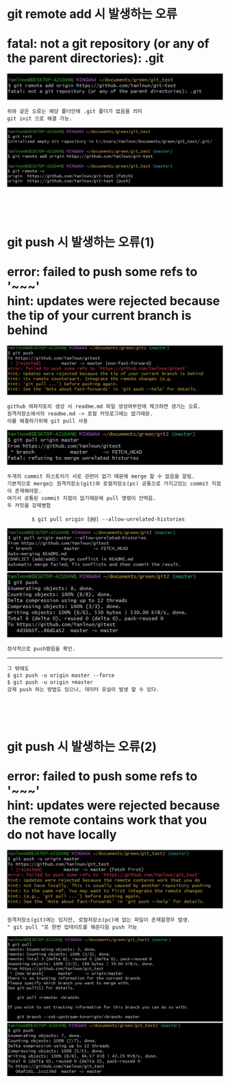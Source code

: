 # git remote add 시 발생하는 오류 <br><br> fatal: not a git repository (or any of the parent directories): .git

![1](./img/1/1.jpg)

    위와 같은 오류는 해당 폴더안에 .git 폴더가 없음을 의미
    git init 으로 해결 가능.

![2](./img/1/2.jpg)

<br><br><br>

# git push 시 발생하는 오류(1) <br><br> error: failed to push some refs to '~~~' <br> hint: updates were rejected because the tip of your current branch is behind

![1](./img/2/1.jpg)

    github 레파지토리 생성 시 readme.md 파일 생성여부란에 체크하면 생기는 오류.
    원격저장소에서의 readme.md -> 로컬 커밋로그에는 없기때문.
    이를 해결하기위해 git pull 사용 

![2](./img/2/2.jpg)

    두개의 commit 히스토리가 서로 관련이 없기 때문에 merge 할 수 없음을 알림.
    기본적으로 merge는 원격저장소(git)와 로컬저장소(pc) 공통으로 가지고있는 commit 지점이 존재해야함.
    여기서 공통된 commit 지점이 없기때문에 pull 명령이 안먹음.
    두 커밋을 강제병합 

            $ git pull origin [@@] --allow-unrelated-histories


![3](./img/2/3.jpg)
![4](./img/2/4.jpg)


    정삭적으로 push됐음을 확인.
<hr>

    그 밖에도
    $ git push -u origin master --force
    $ git push -u origin +master
    강제 push 하는 방법도 있으나, 데이터 유실이 발생 할 수 있다.
<br><br><br>

# git push 시 발생하는 오류(2) <br><br> error: failed to push some refs to '~~~' <br> hint: updates were rejected because the remote contains work that you do not have locally

![1](./img/3/1.jpg)

    원격저장소(git)에는 있지만, 로컬저장소(pc)에 없는 파일이 존재할경우 발생.
    " git pull "로 한번 업데이트를 해준다음 push 가능

![2](./img/3/2.jpg)
![3](./img/3/3.jpg)